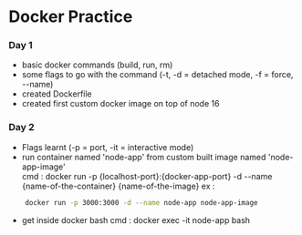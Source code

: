 # Docker Practice

### Day 1

+ basic docker commands (build, run, rm)
+ some flags to go with the command (-t, -d = detached mode, -f = force, --name)
+ created Dockerfile
+ created first custom docker image on top of node 16


### Day 2

+ Flags learnt (-p = port, -it = interactive mode)
+ run container named 'node-app' from custom built image named 'node-app-image'  
cmd : docker run -p {localhost-port}:{docker-app-port} -d --name {name-of-the-container} {name-of-the-image}
ex : 
```bash
    docker run -p 3000:3000 -d --name node-app node-app-image
```
+ get inside docker bash
cmd : docker exec -it node-app bash
